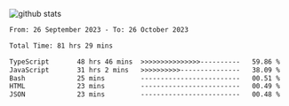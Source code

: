 
![github stats](https://github-readme-stats.vercel.app/api?username=realmahd1&show_icons=true&theme=codeSTACKr&hide_rank=true&count_private=true)

<!--START_SECTION:waka-->

```txt
From: 26 September 2023 - To: 26 October 2023

Total Time: 81 hrs 29 mins

TypeScript       48 hrs 46 mins  >>>>>>>>>>>>>>>----------   59.86 %
JavaScript       31 hrs 2 mins   >>>>>>>>>>---------------   38.09 %
Bash             25 mins         -------------------------   00.51 %
HTML             23 mins         -------------------------   00.49 %
JSON             23 mins         -------------------------   00.48 %
```

<!--END_SECTION:waka-->
